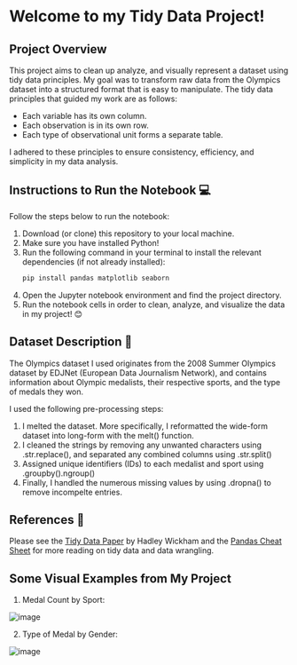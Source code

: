 # Welcome to my Tidy Data Project!

## Project Overview
This project aims to clean up analyze, and visually represent a dataset using tidy data principles. My goal was to transform raw data from the Olympics dataset into a structured format that is easy to manipulate. The tidy data principles that guided my work are as follows:
- Each variable has its own column.
- Each observation is in its own row.
- Each type of observational unit forms a separate table.

I adhered to these principles to ensure consistency, efficiency, and simplicity in my data analysis. 

## Instructions to Run the Notebook 💻
Follow the steps below to run the notebook:
1. Download (or clone) this repository to your local machine.
2. Make sure you have installed Python!
3. Run the following command in your terminal to install the relevant dependencies (if not already installed):
    ```sh
   pip install pandas matplotlib seaborn
5. Open the Jupyter notebook environment and find the project directory.
6. Run the notebook cells in order to clean, analyze, and visualize the data in my project! 😊

## Dataset Description 🏅
The Olympics dataset I used originates from the 2008 Summer Olympics dataset by EDJNet (European Data Journalism Network), and contains information about Olympic medalists, their respective sports, and the type of medals they won. 

I used the following pre-processing steps:
1. I melted the dataset. More specifically, I reformatted the wide-form dataset into long-form with the melt() function.
2. I cleaned the strings by removing any unwanted characters using .str.replace(), and separated any combined columns using .str.split()
3. Assigned unique identifiers (IDs) to each medalist and sport using .groupby().ngroup()
4. Finally, I handled the numerous missing values by using .dropna() to remove incompelte entries.

## References 📖
Please see the [Tidy Data Paper](https://vita.had.co.nz/papers/tidy-data.pdf)  by Hadley Wickham and the [Pandas Cheat Sheet](https://pandas.pydata.org/Pandas_Cheat_Sheet.pdf)  for more reading on tidy data and data wrangling. 

## Some Visual Examples from My Project
1. Medal Count by Sport:
   
![image](https://github.com/user-attachments/assets/0f579052-09de-4007-a9a5-ff1e1d31492f)

2. Type of Medal by Gender:
   
![image](https://github.com/user-attachments/assets/bf2ec66b-3305-41f7-b364-96d829a6d2e2)



